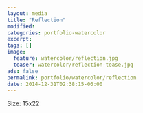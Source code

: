 ```yaml
---
layout: media
title: "Reflection"
modified:
categories: portfolio-watercolor
excerpt:
tags: []
image:
  feature: watercolor/reflection.jpg
  teaser: watercolor/reflection-tease.jpg
ads: false 
permalink: portfolio/watercolor/reflection
date: 2014-12-31T02:38:15-06:00
---
```


Size: 15x22

